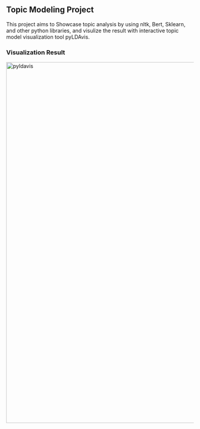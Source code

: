 ## Topic Modeling Project
This project aims to Showcase topic analysis by using nltk, Bert, Sklearn, and other python libraries, and visulize the result with interactive topic model visualization tool pyLDAvis.


### Visualization Result

<img width="968" alt="pyldavis" src="https://user-images.githubusercontent.com/25676183/153989651-b31f3d33-ca4f-4d18-833e-85959fd0f6ad.png">



